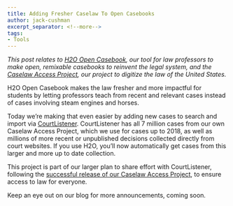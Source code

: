 ```yaml
---
title: Adding Fresher Caselaw To Open Casebooks
author: jack-cushman
excerpt_separator: <!--more-->
tags:
- Tools
---
```

*This post relates to [H2O Open Casebook](https://opencasebook.org/), our tool for law professors to make open, remixable casebooks to reinvent the legal system, and the [Caselaw Access Project](https://case.law/), our project to digitize the law of the United States.*

H2O Open Casebook makes the law fresher and more impactful for students by letting professors teach from recent and relevant cases instead of cases involving steam engines and horses.

Today we’re making that even easier by adding new cases to search and import via [CourtListener](https://www.courtlistener.com/). CourtListener has all 7 million cases from our own Caselaw Access Project, which we use for cases up to 2018, as well as millions of more recent or unpublished decisions collected directly from court websites. If you use H2O, you’ll now automatically get cases from this larger and more up to date collection.
<!--more--> 

This project is part of our larger plan to share effort with CourtListener, following the [successful release of our Caselaw Access Project](https://lil.law.harvard.edu/blog/2024/03/26/transitions-for-the-caselaw-access-project/), to ensure access to law for everyone.

Keep an eye out on our blog for more announcements, coming soon.



